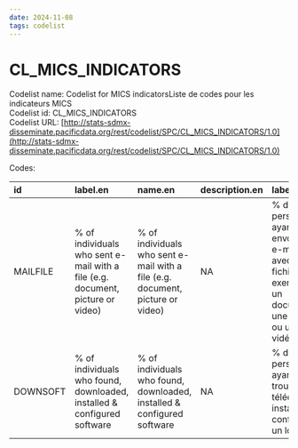 ```yaml
---
date: 2024-11-08
tags: codelist
---
```


# CL_MICS_INDICATORS

Codelist name: Codelist for MICS indicatorsListe de codes pour les indicateurs MICS  
Codelist id: CL_MICS_INDICATORS  
Codelist URL: [http://stats-sdmx-disseminate.pacificdata.org/rest/codelist/SPC/CL_MICS_INDICATORS/1.0](http://stats-sdmx-disseminate.pacificdata.org/rest/codelist/SPC/CL_MICS_INDICATORS/1.0)  

Codes:  

|id       |label.en                                                                       |name.en                                                                        |description.en |label.fr                                                                                                |name.fr                                                                                                 |description.fr |
|:--------|:------------------------------------------------------------------------------|:------------------------------------------------------------------------------|:--------------|:-------------------------------------------------------------------------------------------------------|:-------------------------------------------------------------------------------------------------------|:--------------|
|MAILFILE |% of individuals who sent e-mail with a file (e.g. document, picture or video) |% of individuals who sent e-mail with a file (e.g. document, picture or video) |NA             |% de personnes ayant envoyé un e-mail avec un fichier (par exemple un document, une photo ou une vidéo) |% de personnes ayant envoyé un e-mail avec un fichier (par exemple un document, une photo ou une vidéo) |NA             |
|DOWNSOFT |% of individuals who found, downloaded, installed & configured software        |% of individuals who found, downloaded, installed & configured software        |NA             |% de personnes ayant trouvé, téléchargé, installé et configuré un logiciel                              |% de personnes ayant trouvé, téléchargé, installé et configuré un logiciel                              |NA             |
